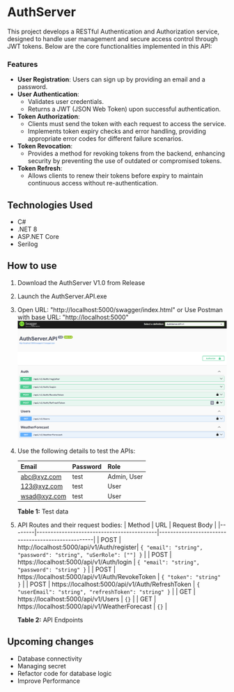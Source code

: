 # AuthServer
This project develops a RESTful Authentication and Authorization service, designed to handle user management and secure access control through JWT tokens. Below are the core functionalities implemented in this API:
### Features

- **User Registration**: Users can sign up by providing an email and a password.
- **User Authentication**:
  - Validates user credentials.
  - Returns a JWT (JSON Web Token) upon successful authentication.
- **Token Authorization**:
  - Clients must send the token with each request to access the service.
  - Implements token expiry checks and error handling, providing appropriate error codes for different failure scenarios.
- **Token Revocation**:
  - Provides a method for revoking tokens from the backend, enhancing security by preventing the use of outdated or compromised tokens.
- **Token Refresh**:
  - Allows clients to renew their tokens before expiry to maintain continuous access without re-authentication.
 
 ## Technologies Used
* C#
* .NET 8
* ASP.NET Core
* Serilog

## How to use
1. Download the AuthServer V1.0 from Release 
2. Launch the AuthServer.API.exe
3. Open URL: "http://localhost:5000/swagger/index.html" or Use Postman with base URL: "http://localhost:5000"
   ![List of APIs in Swagger ready to tes](Images/ss.png "Ready to run")   
5. Use the following details to test the APIs: 

    | Email  | Password |  Role |
    | ----- | -------- | -------- |
    | abc@xyz.com | test |  Admin, User |
    | 123@xyz.com | test |  User |
    | wsad@xyz.com | test |  User |
    
    **Table 1:** Test data
6. API Routes and their request bodies:
    | Method | URL                                       | Request Body                                      |
    |--------|-------------------------------------------|---------------------------------------------------|
    | POST   | http://localhost:5000/api/v1/Auth/register| `{ "email": "string", "password": "string", "uSerRole": [""] }` |
    | POST   | https://localhost:5000/api/v1/Auth/login  | `{ "email": "string", "password": "string" }`     |
    | POST   | https://localhost:5000/api/v1/Auth/RevokeToken | `{ "token": "string" }`                           |
    | POST   | https://localhost:5000/api/v1/Auth/RefreshToken | `{ "userEmail": "string", "refreshToken": "string" }` |
    | GET    | https://localhost:5000/api/v1/Users       | `{}`                                              |
    | GET    | https://localhost:5000/api/v1/WeatherForecast | `{}`                                              |

    **Table 2:** API Endpoints

## Upcoming changes
* Database connectivity
* Managing secret
* Refactor code for database logic
* Improve Performance   
